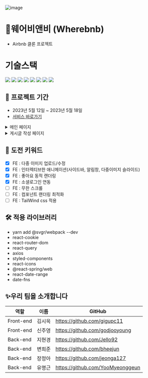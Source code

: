 
![image](https://github.com/Jello92/Wherebnb/assets/128972031/7223c323-e6b9-46a6-b3e6-093886229346)

# 💌웨어비앤비 (Wherebnb)
- Airbnb 클론 프로젝트 

# 기술스택
<div align=left> 
<img src="https://img.shields.io/badge/REACT-00D8FF?style=flat-square&logo=REACT&logoColor=white"/>
<img src="https://img.shields.io/badge/AXIOS-5A29E4?style=flat-square&logo=Axios&logoColor=white"/>
<img src="https://img.shields.io/badge/JAVASCRIPT-F7DF1E?style=flat-square&logo=JAVASCRIPT&logoColor=white"/>
<img src="https://img.shields.io/badge/REACT ROUTER-CC3D3D?style=flat-square&logo=REACT ROUTER&logoColor=white"/>
<img src="https://img.shields.io/badge/STYLED-COMPONENTS-DB7093?style=flat-square&logo=STYLED-COMPONENTS&logoColor=white"/>
<img src="https://img.shields.io/badge/yarn-2C8EBB?style=flat-square&logo=yarn&logoColor=white"/>
<img src="https://img.shields.io/badge/REACT QUERY-FF4154?style=flat-square&logo=REACT QUERY&logoColor=white"/>
<img src="https://img.shields.io/badge/HTML5-F68D2E?style=flat-square&logo=&logoColor=white"/>
</div>

📆 프로젝트 기간
---------------------------------------
- 2023년 5월 12일 ~ 2023년 5월 18일
- [서비스 바로가기](http://wherebnbclone.s3-website.ap-northeast-2.amazonaws.com/)
<details>
  <summary>메인 페이지</summary>
  <br>
  
![mainpage](https://github.com/godjooyoung/where_bnb_fe/assets/57202643/9c1dc5c0-950f-45cd-8f27-deac5e3e65e7)
</details>
<details>
  <summary>게시글 작성 페이지</summary>
  <br>
  
![1](https://github.com/godjooyoung/where_bnb_fe/assets/57202643/1a06f983-0a98-492a-9e01-3971408e8227)
![2](https://github.com/godjooyoung/where_bnb_fe/assets/57202643/fdfe15dd-9ee2-43c5-9afc-58b790621c1e)
![3](https://github.com/godjooyoung/where_bnb_fe/assets/57202643/22a1c18e-f2b6-408f-a93e-d9637822b9af)
![4](https://github.com/godjooyoung/where_bnb_fe/assets/57202643/3325393f-82ab-43d1-b9f0-1d0960582654)
![5](https://github.com/godjooyoung/where_bnb_fe/assets/57202643/80853c16-ec8b-412a-b056-41ac76890b67)

</details>

💪 도전 키워드
---------------------------------------
- [x]  FE : 다중 이미지 업로드/수정
- [x]  FE : 인터렉티브한 애니메이션(사이드바, 알림창, 다중이미지 슬라이드)
- [x]  FE : 좋아요 동적 랜더링
- [x]  FE : 소셜로그인 연동
- [ ]  FE : 무한 스크롤
- [ ]  FE : 컴포넌트 랜더링 최적화
- [ ]  FE : TailWind css 적용

🛠 적용 라이브러리
---------------------------------------
- yarn add @svgr/webpack --dev
- react-cookie
- react-router-dom
- react-query
- axios
- styled-components
- react-icons
- @react-spring/web
- react-date-range
- date-fns

✨우리 팀을 소개합니다
---------------------------------------
| 역할 | 이름 | GitHub |
| ------ | -- | ----|
| Front-end | 김시옥 | https://github.com/gigupc11|
| Front-end | 신주영 | https://github.com/godjooyoung|
| Back-end | 지현경 |  https://github.com/Jello92|
| Back-end | 변희준 | https://github.com/bheejun|
| Back-end | 장정아 | https://github.com/jeonga127|
| Back-end | 유명근 | https://github.com/YooMyeonggeun|

